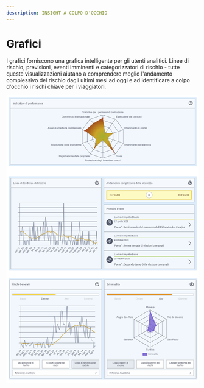 ```yaml
---
description: INSIGHT A COLPO D'OCCHIO
---
```


# Grafici

I grafici forniscono una grafica intelligente per gli utenti analitici. Linee di rischio, previsioni, eventi imminenti e categorizzatori di rischio - tutte queste visualizzazioni aiutano a comprendere meglio l'andamento complessivo del rischio dagli ultimi mesi ad oggi e ad identificare a colpo d'occhio i rischi chiave per i viaggiatori.

![](../.gitbook/assets/country-information-charts%20%284%29.JPG)


